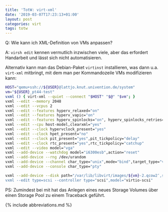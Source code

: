 ```yaml
---
title: 'TotW: virt-xml'
date: '2019-03-07T17:23:13+01:00'
layout: post
categories: virt
tags: totw
---
```


Q: Wie kann ich XML-Definition von VMs anpassen?

A: `virsh edit` kennen vermutlich inzwischen viele, aber das erfordert Handarbeit und lässt sich nicht automatisieren.

Alternativ kann man das Debian-Paket `virtinst` installieren, was dann u.a. `virt-xml` mitbringt, mit dem man per Kommandozeile VMs modifizieren kann:

```bash
HOST="qemu+ssh://${USER}@lattjo.knut.univention.de/system"
vm="${USER}_pt44-test"
vxml () { virt-xml --quiet --connect "$HOST" "$@" "$vm"; }
vxml --edit --memory 2048
vxml --edit --vcpus 2
vxml --edit --features hyperv_relaxed="on"
vxml --edit --features hyperv_vapic="on"
vxml --edit --features hyperv_spinlocks="on", hyperv_spinlocks_retries="8191"
vxml --edit --cpu host-model,clearxml="yes"
vxml --edit --clock hypervclock_present="yes"
vxml --edit --clock hpet_present="no"
vxml --edit --clock pit_present="yes",pit_tickpolicy="delay"
vxml --edit --clock rtc_present="yes",rtc_tickpolicy="catchup"
vxml --edit --video model="vga"
vxml --add-device --watchdog model="i6300esb",action="reset"
vxml --add-device --rng /dev/urandom
vxml --add-device --channel char_type="unix",mode="bind",target_type="virtio",name="org.qemu.guest_agent.0"
vxml --add-device --console char_type="pty"

vxml --add-device --disk path="/var/lib/libvirt/images/${vm}-2.qcow2″,size=100,cache="unsafe",bus="scsi",discard="unmap",driver_name="qemu",driver_type="qcow2"
vxml --edit type=scsi --controller type="scsi",model="virtio-scsi"
```

PS: Zumindest bei mit hat das Anlegen eines neues Storage Volumes über einen Storage Pool zu einem Traceback geführt.

{% include abbreviations.md %}
